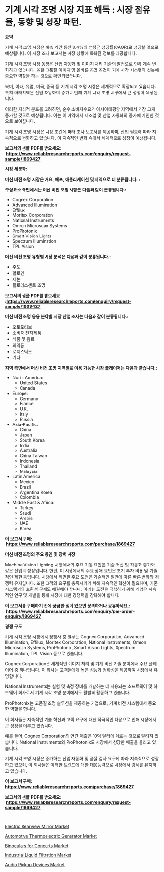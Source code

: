 <p><h1>기계 시각 조명 시장 지표 해독 : 시장 점유율, 동향 및 성장 패턴.</h1></p><p><strong>요약</strong></p>
<p><p>기계 시각 조명 시장은 예측 기간 동안 9.4%의 연평균 성장률(CAGR)로 성장할 것으로 예상됩니다. 이 시장 조사 보고서는 시장 상황에 특화된 정보를 제공합니다. </p><p>기계 시각 조명 시장 동향은 산업 자동화 및 이미지 처리 기술의 발전으로 인해 계속 변화하고 있습니다. 또한 고품질 이미지 및 올바른 조명 조건이 기계 시각 시스템의 성능에 중요한 역할을 하는 것으로 확인되었습니다.</p><p>북미, 아태, 유럽, 미국, 중국 등 기계 시각 조명 시장은 세계적으로 확장되고 있습니다. 특히 아태지역은 산업 자동화의 증가로 인해 기계 시각 조명 시장에서 큰 성장이 예상됩니다.</p><p>이러한 지리적 분포를 고려하면, 순수 소비자수요가 아시아태평양 지역에서 가장 크게 증가할 것으로 예상됩니다. 이는 이 지역에서 제조업 및 산업 자동화의 증가에 기인한 것으로 보여집니다.</p><p>기계 시각 조명 시장은 시장 조건에 따라 조사 보고서를 제공하며, 산업 필요에 따라 지속적으로 변화하고 있습니다. 이 지속적인 변화 속에서 세계적으로 성장이 예상됩니다.</p></p>
<p><strong>보고서의 샘플 PDF를 받으세요: &nbsp;<a href="https://www.reliableresearchreports.com/enquiry/request-sample/1869427">https://www.reliableresearchreports.com/enquiry/request-sample/1869427</a></strong></p>
<p><strong>시장 세분화:</strong></p>
<p><strong> 머신 비전 조명 시장은 개요, 배포, 애플리케이션 및 지역으로 더 분류됩니다. :</strong></p>
<p><strong>구성요소 측면에서는 머신 비전 조명 시장은 다음과 같이 분류됩니다.:</strong></p>
<p><ul><li>Cognex Corporation</li><li>Advanced Illumination</li><li>Effilux</li><li>Moritex Corporation</li><li>National Instruments</li><li>Omron Microscan Systems</li><li>ProPhotonix</li><li>Smart Vision Lights</li><li>Spectrum Illumination</li><li>TPL Vision</li></ul></p>
<p><strong> 머신 비전 조명 유형별 시장 분석은 다음과 같이 분류됩니다.:</strong></p>
<p><ul><li>주도</li><li>할로겐</li><li>제논</li><li>플로레스센트 조명</li></ul></p>
<p><strong>보고서의 샘플 PDF를 받으세요 :<a href="https://www.reliableresearchreports.com/enquiry/request-sample/1869427">https://www.reliableresearchreports.com/enquiry/request-sample/1869427</a></strong></p>
<p><strong> 머신 비전 조명 응용 분야별 시장 산업 조사는 다음과 같이 분류됩니다.:</strong></p>
<p><ul><li>오토모티브</li><li>소비자 전자제품</li><li>식품 및 음료</li><li>의약품</li><li>로지스틱스</li><li>기타</li></ul></p>
<p><strong>지역 측면에서 머신 비전 조명 지역별로 이용 가능한 시장 플레이어는 다음과 같습니다.:</strong></p>
<p><ul>
    <li>
        North America:
        <ul>
            <li>United States</li>
            <li>Canada</li>
        </ul>
    </li>
    <li>
        Europe:
        <ul>
            <li>Germany</li>
            <li>France</li>
            <li>U.K.</li>
            <li>Italy</li>
            <li>Russia</li>
        </ul>
    </li>
    <li>
        Asia-Pacific:
        <ul>
            <li>China</li>
            <li>Japan</li>
            <li>South Korea</li>
            <li>India</li>
            <li>Australia</li>
            <li>China Taiwan</li>
            <li>Indonesia</li>
            <li>Thailand</li>
            <li>Malaysia</li>
        </ul>
    </li>
    <li>
        Latin America:
        <ul>
            <li>Mexico</li>
            <li>Brazil</li>
            <li>Argentina Korea</li>
            <li>Colombia</li>
        </ul>
    </li>
    <li>
        Middle East & Africa:
        <ul>
            <li>Turkey</li>
            <li>Saudi</li>
            <li>Arabia</li>
            <li>UAE</li>
            <li>Korea</li>
        </ul>
    </li>
    </ul></p>
<p><strong>이 보고서 구매: &nbsp;<a href="https://www.reliableresearchreports.com/purchase/1869427">https://www.reliableresearchreports.com/purchase/1869427</a></strong></p>
<p><strong>머신 비전 조명의 주요 동인 및 장벽 시장</strong></p>
<p><p>Machine Vision Lighting 시장에서의 주요 기동 요인은 기술 혁신 및 자동화 증가와 같은 산업의 성장입니다. 한편, 이 시장에서의 주요 장애 요인은 초기 투자 비용 및 기술적인 제한 등입니다. 시장에서 직면한 주요 도전은 기술적인 발전에 따른 빠른 변화와 경쟁력 유지입니다. 또한 고객의 요구를 충족시키기 위해 지속적인 혁신이 필요하며, 기존 시스템과의 호환성 문제도 해결해야 합니다. 이러한 도전을 극복하기 위해 기업은 지속적인 연구 및 개발을 통해 시장에 대한 경쟁력을 강화해야 합니다.</p></p>
<p><strong>이 보고서를 구매하기 전에 궁금한 점이 있으면 문의하거나 공유하세요.: &nbsp;<a href="https://www.reliableresearchreports.com/enquiry/pre-order-enquiry/1869427">https://www.reliableresearchreports.com/enquiry/pre-order-enquiry/1869427</a></strong></p>
<p><strong>경쟁 구도</strong></p>
<p><p>기계 시각 조명 시장에서 경쟁사 중 일부는 Cognex Corporation, Advanced Illumination, Effilux, Moritex Corporation, National Instruments, Omron Microscan Systems, ProPhotonix, Smart Vision Lights, Spectrum Illumination, TPL Vision 등으로 있습니다. </p><p>Cognex Corporation은 세계적인 이미지 처리 및 기계 비전 기술 분야에서 주요 플레이어 중 하나입니다. 이 회사는 고객들에게 높은 성능과 정확성을 제공하여 시장에서 유명합니다. </p><p>National Instruments는 실험 및 측정 장비를 개발하는 데 사용되는 소프트웨어 및 하드웨어 회사로서 기계 시각 조명 분야에서도 활발히 활동하고 있습니다. </p><p>ProPhotonix는 고품질 조명 솔루션을 제공하는 기업으로, 기계 비전 시스템에서 중요한 역할을 합니다. </p><p>이 회사들은 지속적인 기술 혁신과 고객 요구에 대한 적극적인 대응으로 인해 시장에서 큰 성장을 이루고 있습니다. </p><p>예를 들어, Cognex Corporation의 연간 매출은 10억 달러에 이르는 것으로 알려져 있습니다. National Instruments와 ProPhotonix도 시장에서 상당한 매출을 올리고 있습니다.</p><p>기계 시각 조명 시장은 증가하는 산업 자동화 및 품질 검사 요구에 따라 지속적으로 성장하고 있으며, 이 회사들은 이러한 트렌드에 대한 대응능력으로 시장에서 강세를 유지하고 있습니다.</p></p>
<p><strong>이 보고서 구매: &nbsp; <a href="https://www.reliableresearchreports.com/purchase/1869427">https://www.reliableresearchreports.com/purchase/1869427</a></strong></p>
<p><strong>보고서의 샘플 PDF를 받으세요: &nbsp;<a href="https://www.reliableresearchreports.com/enquiry/request-sample/1869427">https://www.reliableresearchreports.com/enquiry/request-sample/1869427</a></strong><strong></strong></p>
<p>&nbsp;</p>
<p><p><a href="https://cat-emmental-94b.notion.site/Electric-Rearview-Mirror-Market-Offer-Valuable-Insights-into-Market-Size-Market-Share-Market-Trend-00cafebd31a54ebf85453da3b3e22983">Electric Rearview Mirror Market</a></p><p><a href="https://silk-columnist-571.notion.site/Decoding-the-Automotive-Thermoelectric-Generator-Market-A-Deep-Dive-into-the-Latest-Market-Trends--193d0a49b1354372979ad1af053ea293">Automotive Thermoelectric Generator Market</a></p><p><a href="https://github.com/joannesouthgate/Market-Research-Report-List-2/blob/main/binoculars-for-concerts-market.md">Binoculars for Concerts Market</a></p><p><a href="https://view.publitas.com/reportprime-1/industrial-liquid-filtration-market-size-share-trends-analysis-report-by-application-regional-outlook-competitive-strategies-and-segment-forecasts-2024-2031/">Industrial Liquid Filtration Market</a></p><p><a href="https://issuu.com/reportprime-2/docs/audio-pickup-devices-market-size-2030.pptx">Audio Pickup Devices Market</a></p></p>